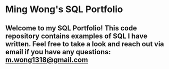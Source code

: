 # Ming Wong's SQL Portfolio

## Welcome to my SQL Portfolio! This code repository contains examples of SQL I have written. Feel free to take a look and reach out via email if you have any questions: m.wong1318@gmail.com
